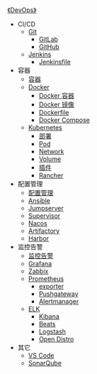 [《DevOps》](index.md)

- CI/CD
  - [Git](CI-CD/Git.md)
    - [GitLab](CI-CD/GitLab.md)
    - [GitHub](CI-CD/GitHub.md)
  - [Jenkins](CI-CD/Jenkins.md)
    - [Jenkinsfile](CI-CD/Jenkinsfile.md)
- 容器
  - [容器](容器/容器.md)
  - [Docker](容器/Docker/Docker.md)
    - [Docker 容器](容器/Docker/Docker容器.md)
    - [Docker 镜像](容器/Docker/Docker镜像.md)
    - [Dockerfile](容器/Docker/Dockerfile.md)
    - [Docker Compose](容器/Docker/Docker-Compose.md)
  - [Kubernetes](容器/k8s/Kubernetes.md)
    - [部署](容器/k8s/部署.md)
    - [Pod](容器/k8s/Pod.md)
    - [Network](容器/k8s/Network.md)
    - [Volume](容器/k8s/Volume.md)
    - [插件](容器/k8s/插件.md)
    - [Rancher](容器/k8s/Rancher.md)
- 配置管理
  - [配置管理](配置管理/配置管理.md)
  - [Ansible](配置管理/Ansible.md)
  - [Jumpserver](配置管理/Jumpserver.md)
  - [Supervisor](配置管理/Supervisor.md)
  - [Nacos](配置管理/Nacos.md)
  - [Artifactory](配置管理/Artifactory.md)
  - [Harbor](配置管理/Harbor.md)
- 监控告警
  - [监控告警](监控告警/监控告警.md)
  - [Grafana](监控告警/Grafana.md)
  - [Zabbix](监控告警/Zabbix.md)
  - [Prometheus](监控告警/Prometheus/Prometheus.md)
    - [exporter](监控告警/Prometheus/exporter.md)
    - [Pushgateway](监控告警/Prometheus/Pushgateway.md)
    - [Alertmanager](监控告警/Prometheus/Alertmanager.md)
  - [ELK](监控告警/ELK/ELK.md)
    - [Kibana](监控告警/ELK/Kibana.md)
    - [Beats](监控告警/ELK/Beats.md)
    - [Logstash](监控告警/ELK/Logstash.md)
    - [Open Distro](监控告警/ELK/OpenDistro.md)
- 其它
  - [VS Code](其它/VSCode.md)
  - [SonarQube](其它/SonarQube.md)
